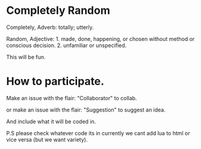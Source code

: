 # Completely Random
Completely, Adverb: totally; utterly.

Random, Adjective: 1. made, done, happening, or chosen without method or conscious decision. 2. unfamiliar or unspecified.

This will be fun.
# How to participate.
Make an issue with the flair: "Collaborator" to collab.

or make an issue with the flair: "Suggestion" to suggest an idea.

And include what it will be coded in.

P.S please check whatever code its in currently we cant add lua to html or vice versa (but we want variety).

